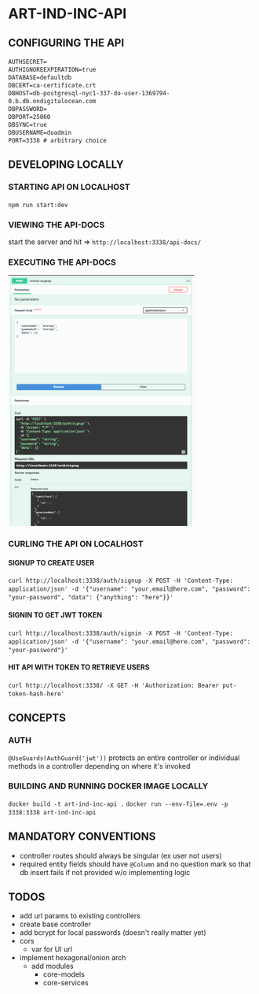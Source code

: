 # ART-IND-INC-API

## CONFIGURING THE API

```
AUTHSECRET=
AUTHIGNOREEXPIRATION=true
DATABASE=defaultdb
DBCERT=ca-certificate.crt
DBHOST=db-postgresql-nyc1-337-do-user-1369794-0.b.db.ondigitalocean.com
DBPASSWORD=
DBPORT=25060
DBSYNC=true
DBUSERNAME=doadmin
PORT=3338 # arbitrary choice
```

## DEVELOPING LOCALLY

### STARTING API ON LOCALHOST

`npm run start:dev`

### VIEWING THE API-DOCS

start the server and hit => `http://localhost:3338/api-docs/`

### EXECUTING THE API-DOCS

![EXECUTING THE API-DOCS](./documentation/api-docs.png)

### CURLING THE API ON LOCALHOST

#### SIGNUP TO CREATE USER

`curl http://localhost:3338/auth/signup -X POST -H 'Content-Type: application/json' -d '{"username": "your.email@here.com", "password": "your-password", "data": {"anything": "here"}}'`

#### SIGNIN TO GET JWT TOKEN

`curl http://localhost:3338/auth/signin -X POST -H 'Content-Type: application/json' -d '{"username": "your.email@here.com", "password": "your-password"}'` 

#### HIT API WITH TOKEN TO RETRIEVE USERS

`curl http://localhost:3338/ -X GET -H 'Authorization: Bearer put-token-hash-here'` 

## CONCEPTS

### AUTH

`@UseGuards(AuthGuard('jwt'))` protects an entire controller or individual methods in a controller depending on where it's invoked 

### BUILDING AND RUNNING DOCKER IMAGE LOCALLY

`docker build -t art-ind-inc-api .`
`docker run --env-file=.env -p 3338:3338 art-ind-inc-api`

## MANDATORY CONVENTIONS

- controller routes should always be singular (ex user not users)
- required entity fields should have `@Column` and no question mark so that db insert fails if not provided w/o implementing logic

## TODOS

- add url params to existing controllers
- create base controller
- add bcrypt for local passwords (doesn't really matter yet)
- cors
    - var for UI url
- implement hexagonal/onion arch
    - add modules
        - core-models
        - core-services
